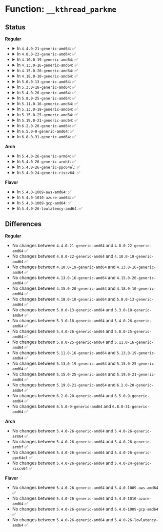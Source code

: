 # Function: <code>__kthread_parkme</code>

## Status
<b>Regular</b>
<ul>
<li>
<details>
<summary>In <code>4.4.0-21-generic-amd64</code>: ✅</summary>

```c
void __kthread_parkme(struct kthread * self)
```

```json
{
  "name": "__kthread_parkme",
  "collision_type": "Unique Static",
  "inline_type": "No",
  "funcs": [
    {
      "addr": 18446744071579500912,
      "name": "__kthread_parkme",
      "external": false,
      "loc": "kernel/kthread.c:158",
      "file": "kernel/kthread.c",
      "inline": "seen, unknown",
      "caller_inline": [],
      "caller_func": [
        "kernel/kthread.c:kthread_parkme",
        "kernel/kthread.c:kthread"
      ]
    }
  ],
  "symbols": [
    {
      "addr": 18446744071579500912,
      "name": "__kthread_parkme",
      "section": ".text",
      "bind": "STB_LOCAL",
      "size": 107
    }
  ]
}
```
</details>
</li>
<li>
<details>
<summary>In <code>4.8.0-22-generic-amd64</code>: ✅</summary>

```c
void __kthread_parkme(struct kthread * self)
```

```json
{
  "name": "__kthread_parkme",
  "collision_type": "Unique Static",
  "inline_type": "No",
  "funcs": [
    {
      "addr": 18446744071579514976,
      "name": "__kthread_parkme",
      "external": false,
      "loc": "kernel/kthread.c:158",
      "file": "kernel/kthread.c",
      "inline": "seen, unknown",
      "caller_inline": [],
      "caller_func": [
        "kernel/kthread.c:kthread",
        "kernel/kthread.c:kthread_parkme"
      ]
    }
  ],
  "symbols": [
    {
      "addr": 18446744071579514976,
      "name": "__kthread_parkme",
      "section": ".text",
      "bind": "STB_LOCAL",
      "size": 111
    }
  ]
}
```
</details>
</li>
<li>
<details>
<summary>In <code>4.10.0-19-generic-amd64</code>: ✅</summary>

```c
void __kthread_parkme(struct kthread * self)
```

```json
{
  "name": "__kthread_parkme",
  "collision_type": "Unique Static",
  "inline_type": "No",
  "funcs": [
    {
      "addr": 18446744071579535616,
      "name": "__kthread_parkme",
      "external": false,
      "loc": "kernel/kthread.c:167",
      "file": "kernel/kthread.c",
      "inline": "seen, unknown",
      "caller_inline": [],
      "caller_func": [
        "kernel/kthread.c:kthread",
        "kernel/kthread.c:kthread_parkme",
        "kernel/kthread.c:kthread_parkme"
      ]
    }
  ],
  "symbols": [
    {
      "addr": 18446744071579535616,
      "name": "__kthread_parkme",
      "section": ".text",
      "bind": "STB_LOCAL",
      "size": 114
    }
  ]
}
```
</details>
</li>
<li>
<details>
<summary>In <code>4.13.0-16-generic-amd64</code>: ✅</summary>

```c
void __kthread_parkme(struct kthread * self)
```

```json
{
  "name": "__kthread_parkme",
  "collision_type": "Unique Static",
  "inline_type": "No",
  "funcs": [
    {
      "addr": 18446744071579522864,
      "name": "__kthread_parkme",
      "external": false,
      "loc": "kernel/kthread.c:170",
      "file": "kernel/kthread.c",
      "inline": "seen, unknown",
      "caller_inline": [],
      "caller_func": [
        "kernel/kthread.c:kthread",
        "kernel/kthread.c:kthread_parkme",
        "kernel/kthread.c:kthread_parkme"
      ]
    }
  ],
  "symbols": [
    {
      "addr": 18446744071579522864,
      "name": "__kthread_parkme",
      "section": ".text",
      "bind": "STB_LOCAL",
      "size": 107
    }
  ]
}
```
</details>
</li>
<li>
<details>
<summary>In <code>4.15.0-20-generic-amd64</code>: ✅</summary>

```c
void __kthread_parkme(struct kthread * self)
```

```json
{
  "name": "__kthread_parkme",
  "collision_type": "Unique Static",
  "inline_type": "No",
  "funcs": [
    {
      "addr": 18446744071579549232,
      "name": "__kthread_parkme",
      "external": false,
      "loc": "kernel/kthread.c:178",
      "file": "kernel/kthread.c",
      "inline": "seen, unknown",
      "caller_inline": [],
      "caller_func": [
        "kernel/kthread.c:kthread",
        "kernel/kthread.c:kthread_parkme",
        "kernel/kthread.c:kthread_parkme"
      ]
    }
  ],
  "symbols": [
    {
      "addr": 18446744071579549232,
      "name": "__kthread_parkme",
      "section": ".text",
      "bind": "STB_LOCAL",
      "size": 117
    }
  ]
}
```
</details>
</li>
<li>
<details>
<summary>In <code>4.18.0-10-generic-amd64</code>: ✅</summary>

```c
void __kthread_parkme(struct kthread * self)
```

```json
{
  "name": "__kthread_parkme",
  "collision_type": "Unique Static",
  "inline_type": "No",
  "funcs": [
    {
      "addr": 18446744071579576880,
      "name": "__kthread_parkme",
      "external": false,
      "loc": "kernel/kthread.c:177",
      "file": "kernel/kthread.c",
      "inline": "seen, unknown",
      "caller_inline": [],
      "caller_func": [
        "kernel/kthread.c:kthread",
        "kernel/kthread.c:kthread_parkme"
      ]
    }
  ],
  "symbols": [
    {
      "addr": 18446744071579576880,
      "name": "__kthread_parkme",
      "section": ".text",
      "bind": "STB_LOCAL",
      "size": 106
    }
  ]
}
```
</details>
</li>
<li>
<details>
<summary>In <code>5.0.0-13-generic-amd64</code>: ✅</summary>

```c
void __kthread_parkme(struct kthread * self)
```

```json
{
  "name": "__kthread_parkme",
  "collision_type": "Unique Static",
  "inline_type": "No",
  "funcs": [
    {
      "addr": 18446744071579614096,
      "name": "__kthread_parkme",
      "external": false,
      "loc": "kernel/kthread.c:177",
      "file": "kernel/kthread.c",
      "inline": "seen, unknown",
      "caller_inline": [],
      "caller_func": [
        "kernel/kthread.c:kthread",
        "kernel/kthread.c:kthread_parkme"
      ]
    }
  ],
  "symbols": [
    {
      "addr": 18446744071579614096,
      "name": "__kthread_parkme",
      "section": ".text",
      "bind": "STB_LOCAL",
      "size": 106
    }
  ]
}
```
</details>
</li>
<li>
<details>
<summary>In <code>5.3.0-18-generic-amd64</code>: ✅</summary>

```c
void __kthread_parkme(struct kthread * self)
```

```json
{
  "name": "__kthread_parkme",
  "collision_type": "Unique Static",
  "inline_type": "No",
  "funcs": [
    {
      "addr": 18446744071579638336,
      "name": "__kthread_parkme",
      "external": false,
      "loc": "kernel/kthread.c:186",
      "file": "kernel/kthread.c",
      "inline": "seen, unknown",
      "caller_inline": [],
      "caller_func": [
        "kernel/kthread.c:kthread",
        "kernel/kthread.c:kthread_parkme"
      ]
    }
  ],
  "symbols": [
    {
      "addr": 18446744071579638336,
      "name": "__kthread_parkme",
      "section": ".text",
      "bind": "STB_LOCAL",
      "size": 99
    }
  ]
}
```
</details>
</li>
<li>
<details>
<summary>In <code>5.4.0-26-generic-amd64</code>: ✅</summary>

```c
void __kthread_parkme(struct kthread * self)
```

```json
{
  "name": "__kthread_parkme",
  "collision_type": "Unique Static",
  "inline_type": "No",
  "funcs": [
    {
      "addr": 18446744071579664208,
      "name": "__kthread_parkme",
      "external": false,
      "loc": "kernel/kthread.c:186",
      "file": "kernel/kthread.c",
      "inline": "seen, unknown",
      "caller_inline": [],
      "caller_func": [
        "kernel/kthread.c:kthread",
        "kernel/kthread.c:kthread_parkme",
        "kernel/kthread.c:kthread_parkme"
      ]
    }
  ],
  "symbols": [
    {
      "addr": 18446744071579664208,
      "name": "__kthread_parkme",
      "section": ".text",
      "bind": "STB_LOCAL",
      "size": 99
    }
  ]
}
```
</details>
</li>
<li>
<details>
<summary>In <code>5.8.0-25-generic-amd64</code>: ✅</summary>

```c
void __kthread_parkme(struct kthread * self)
```

```json
{
  "name": "__kthread_parkme",
  "collision_type": "Unique Static",
  "inline_type": "No",
  "funcs": [
    {
      "addr": 18446744071579696928,
      "name": "__kthread_parkme",
      "external": false,
      "loc": "kernel/kthread.c:208",
      "file": "kernel/kthread.c",
      "inline": "seen, unknown",
      "caller_inline": [],
      "caller_func": [
        "kernel/kthread.c:kthread",
        "kernel/kthread.c:kthread_parkme",
        "kernel/kthread.c:kthread_parkme"
      ]
    }
  ],
  "symbols": [
    {
      "addr": 18446744071579696928,
      "name": "__kthread_parkme",
      "section": ".text",
      "bind": "STB_LOCAL",
      "size": 99
    }
  ]
}
```
</details>
</li>
<li>
<details>
<summary>In <code>5.11.0-16-generic-amd64</code>: ✅</summary>

```c
void __kthread_parkme(struct kthread * self)
```

```json
{
  "name": "__kthread_parkme",
  "collision_type": "Unique Static",
  "inline_type": "No",
  "funcs": [
    {
      "addr": 18446744071579674896,
      "name": "__kthread_parkme",
      "external": false,
      "loc": "kernel/kthread.c:209",
      "file": "kernel/kthread.c",
      "inline": "seen, unknown",
      "caller_inline": [],
      "caller_func": [
        "kernel/kthread.c:kthread",
        "kernel/kthread.c:kthread_parkme",
        "kernel/kthread.c:kthread_parkme"
      ]
    }
  ],
  "symbols": [
    {
      "addr": 18446744071579674896,
      "name": "__kthread_parkme",
      "section": ".text",
      "bind": "STB_LOCAL",
      "size": 99
    }
  ]
}
```
</details>
</li>
<li>
<details>
<summary>In <code>5.13.0-19-generic-amd64</code>: ✅</summary>

```c
void __kthread_parkme(struct kthread * self)
```

```json
{
  "name": "__kthread_parkme",
  "collision_type": "Unique Static",
  "inline_type": "No",
  "funcs": [
    {
      "addr": 18446744071579681840,
      "name": "__kthread_parkme",
      "external": false,
      "loc": "kernel/kthread.c:236",
      "file": "kernel/kthread.c",
      "inline": "seen, unknown",
      "caller_inline": [],
      "caller_func": [
        "kernel/kthread.c:kthread",
        "kernel/kthread.c:kthread_parkme",
        "kernel/kthread.c:kthread_parkme"
      ]
    }
  ],
  "symbols": [
    {
      "addr": 18446744071579681840,
      "name": "__kthread_parkme",
      "section": ".text",
      "bind": "STB_LOCAL",
      "size": 99
    }
  ]
}
```
</details>
</li>
<li>
<details>
<summary>In <code>5.15.0-25-generic-amd64</code>: ✅</summary>

```c
void __kthread_parkme(struct kthread * self)
```

```json
{
  "name": "__kthread_parkme",
  "collision_type": "Unique Static",
  "inline_type": "No",
  "funcs": [
    {
      "addr": 18446744071579760384,
      "name": "__kthread_parkme",
      "external": false,
      "loc": "kernel/kthread.c:236",
      "file": "kernel/kthread.c",
      "inline": "seen, unknown",
      "caller_inline": [],
      "caller_func": [
        "kernel/kthread.c:kthread",
        "kernel/kthread.c:kthread_parkme",
        "kernel/kthread.c:kthread_parkme"
      ]
    }
  ],
  "symbols": [
    {
      "addr": 18446744071579760384,
      "name": "__kthread_parkme",
      "section": ".text",
      "bind": "STB_LOCAL",
      "size": 97
    }
  ]
}
```
</details>
</li>
<li>
<details>
<summary>In <code>5.19.0-21-generic-amd64</code>: ✅</summary>

```c
void __kthread_parkme(struct kthread * self)
```

```json
{
  "name": "__kthread_parkme",
  "collision_type": "Unique Static",
  "inline_type": "No",
  "funcs": [
    {
      "addr": 18446744071579866944,
      "name": "__kthread_parkme",
      "external": false,
      "loc": "kernel/kthread.c:257",
      "file": "kernel/kthread.c",
      "inline": "seen, unknown",
      "caller_inline": [],
      "caller_func": [
        "kernel/kthread.c:kthread",
        "kernel/kthread.c:kthread_parkme",
        "kernel/kthread.c:kthread_parkme"
      ]
    }
  ],
  "symbols": [
    {
      "addr": 18446744071579866944,
      "name": "__kthread_parkme",
      "section": ".text",
      "bind": "STB_LOCAL",
      "size": 133
    }
  ]
}
```
</details>
</li>
<li>
<details>
<summary>In <code>6.2.0-20-generic-amd64</code>: ✅</summary>

```c
void __kthread_parkme(struct kthread * self)
```

```json
{
  "name": "__kthread_parkme",
  "collision_type": "Unique Static",
  "inline_type": "No",
  "funcs": [
    {
      "addr": 18446744071580009456,
      "name": "__kthread_parkme",
      "external": false,
      "loc": "kernel/kthread.c:257",
      "file": "kernel/kthread.c",
      "inline": "seen, unknown",
      "caller_inline": [],
      "caller_func": [
        "kernel/kthread.c:kthread",
        "kernel/kthread.c:kthread_parkme",
        "kernel/kthread.c:kthread_parkme"
      ]
    }
  ],
  "symbols": [
    {
      "addr": 18446744071580009456,
      "name": "__kthread_parkme",
      "section": ".text",
      "bind": "STB_LOCAL",
      "size": 133
    }
  ]
}
```
</details>
</li>
<li>
<details>
<summary>In <code>6.5.0-9-generic-amd64</code>: ✅</summary>

```c
void __kthread_parkme(struct kthread * self)
```

```json
{
  "name": "__kthread_parkme",
  "collision_type": "Unique Static",
  "inline_type": "No",
  "funcs": [
    {
      "addr": 18446744071580063296,
      "name": "__kthread_parkme",
      "external": false,
      "loc": "kernel/kthread.c:268",
      "file": "kernel/kthread.c",
      "inline": "seen, unknown",
      "caller_inline": [],
      "caller_func": [
        "kernel/kthread.c:kthread",
        "kernel/kthread.c:kthread_parkme",
        "kernel/kthread.c:kthread_parkme"
      ]
    }
  ],
  "symbols": [
    {
      "addr": 18446744071580063296,
      "name": "__kthread_parkme",
      "section": ".text",
      "bind": "STB_LOCAL",
      "size": 133
    }
  ]
}
```
</details>
</li>
<li>
<details>
<summary>In <code>6.8.0-31-generic-amd64</code>: ✅</summary>

```c
void __kthread_parkme(struct kthread * self)
```

```json
{
  "name": "__kthread_parkme",
  "collision_type": "Unique Static",
  "inline_type": "No",
  "funcs": [
    {
      "addr": 18446744071580105856,
      "name": "__kthread_parkme",
      "external": false,
      "loc": "kernel/kthread.c:267",
      "file": "kernel/kthread.c",
      "inline": "seen, unknown",
      "caller_inline": [],
      "caller_func": [
        "kernel/kthread.c:kthread",
        "kernel/kthread.c:kthread_parkme",
        "kernel/kthread.c:kthread_parkme"
      ]
    }
  ],
  "symbols": [
    {
      "addr": 18446744071580105856,
      "name": "__kthread_parkme",
      "section": ".text",
      "bind": "STB_LOCAL",
      "size": 133
    }
  ]
}
```
</details>
</li>
</ul>
<b>Arch</b>
<ul>
<li>
<details>
<summary>In <code>5.4.0-26-generic-arm64</code>: ✅</summary>

```c
void __kthread_parkme(struct kthread * self)
```

```json
{
  "name": "__kthread_parkme",
  "collision_type": "Unique Static",
  "inline_type": "No",
  "funcs": [
    {
      "addr": 18446603336490841264,
      "name": "__kthread_parkme",
      "external": false,
      "loc": "kernel/kthread.c:186",
      "file": "kernel/kthread.c",
      "inline": "seen, unknown",
      "caller_inline": [],
      "caller_func": [
        "kernel/kthread.c:kthread",
        "kernel/kthread.c:kthread_parkme",
        "kernel/kthread.c:kthread_parkme"
      ]
    }
  ],
  "symbols": [
    {
      "addr": 18446603336490841264,
      "name": "__kthread_parkme",
      "section": ".text",
      "bind": "STB_LOCAL",
      "size": 216
    }
  ]
}
```
</details>
</li>
<li>
<details>
<summary>In <code>5.4.0-26-generic-armhf</code>: ✅</summary>

```c
void __kthread_parkme(struct kthread * self)
```

```json
{
  "name": "__kthread_parkme",
  "collision_type": "Unique Static",
  "inline_type": "No",
  "funcs": [
    {
      "addr": 3224869796,
      "name": "__kthread_parkme",
      "external": false,
      "loc": "kernel/kthread.c:186",
      "file": "kernel/kthread.c",
      "inline": "seen, unknown",
      "caller_inline": [],
      "caller_func": [
        "kernel/kthread.c:kthread",
        "kernel/kthread.c:kthread_parkme"
      ]
    }
  ],
  "symbols": [
    {
      "addr": 3224869796,
      "name": "__kthread_parkme",
      "section": ".text",
      "bind": "STB_LOCAL",
      "size": 132
    }
  ]
}
```
</details>
</li>
<li>
<details>
<summary>In <code>5.4.0-26-generic-ppc64el</code>: ✅</summary>

```c
void __kthread_parkme(struct kthread * self)
```

```json
{
  "name": "__kthread_parkme",
  "collision_type": "Unique Static",
  "inline_type": "No",
  "funcs": [
    {
      "addr": 13835058055283676864,
      "name": "__kthread_parkme",
      "external": false,
      "loc": "kernel/kthread.c:186",
      "file": "kernel/kthread.c",
      "inline": "seen, unknown",
      "caller_inline": [],
      "caller_func": [
        "kernel/kthread.c:kthread",
        "kernel/kthread.c:kthread_parkme"
      ]
    }
  ],
  "symbols": [
    {
      "addr": 13835058055283676864,
      "name": "__kthread_parkme",
      "section": ".text",
      "bind": "STB_LOCAL",
      "size": 184
    }
  ]
}
```
</details>
</li>
<li>
<details>
<summary>In <code>5.4.0-24-generic-riscv64</code>: ✅</summary>

```c
void __kthread_parkme(struct kthread * self)
```

```json
{
  "name": "__kthread_parkme",
  "collision_type": "Unique Static",
  "inline_type": "No",
  "funcs": [
    {
      "addr": 18446743936271510258,
      "name": "__kthread_parkme",
      "external": false,
      "loc": "kernel/kthread.c:186",
      "file": "kernel/kthread.c",
      "inline": "seen, unknown",
      "caller_inline": [],
      "caller_func": [
        "kernel/kthread.c:kthread",
        "kernel/kthread.c:kthread_parkme",
        "kernel/kthread.c:kthread_parkme"
      ]
    }
  ],
  "symbols": [
    {
      "addr": 18446743936271510258,
      "name": "__kthread_parkme",
      "section": ".text",
      "bind": "STB_LOCAL",
      "size": 120
    }
  ]
}
```
</details>
</li>
</ul>
<b>Flavor</b>
<ul>
<li>
<details>
<summary>In <code>5.4.0-1009-aws-amd64</code>: ✅</summary>

```c
void __kthread_parkme(struct kthread * self)
```

```json
{
  "name": "__kthread_parkme",
  "collision_type": "Unique Static",
  "inline_type": "No",
  "funcs": [
    {
      "addr": 18446744071579640528,
      "name": "__kthread_parkme",
      "external": false,
      "loc": "kernel/kthread.c:186",
      "file": "kernel/kthread.c",
      "inline": "seen, unknown",
      "caller_inline": [],
      "caller_func": [
        "kernel/kthread.c:kthread",
        "kernel/kthread.c:kthread_parkme",
        "kernel/kthread.c:kthread_parkme"
      ]
    }
  ],
  "symbols": [
    {
      "addr": 18446744071579640528,
      "name": "__kthread_parkme",
      "section": ".text",
      "bind": "STB_LOCAL",
      "size": 99
    }
  ]
}
```
</details>
</li>
<li>
<details>
<summary>In <code>5.4.0-1010-azure-amd64</code>: ✅</summary>

```c
void __kthread_parkme(struct kthread * self)
```

```json
{
  "name": "__kthread_parkme",
  "collision_type": "Unique Static",
  "inline_type": "No",
  "funcs": [
    {
      "addr": 18446744071579568928,
      "name": "__kthread_parkme",
      "external": false,
      "loc": "kernel/kthread.c:186",
      "file": "kernel/kthread.c",
      "inline": "seen, unknown",
      "caller_inline": [],
      "caller_func": [
        "kernel/kthread.c:kthread",
        "kernel/kthread.c:kthread_parkme",
        "kernel/kthread.c:kthread_parkme"
      ]
    }
  ],
  "symbols": [
    {
      "addr": 18446744071579568928,
      "name": "__kthread_parkme",
      "section": ".text",
      "bind": "STB_LOCAL",
      "size": 99
    }
  ]
}
```
</details>
</li>
<li>
<details>
<summary>In <code>5.4.0-1009-gcp-amd64</code>: ✅</summary>

```c
void __kthread_parkme(struct kthread * self)
```

```json
{
  "name": "__kthread_parkme",
  "collision_type": "Unique Static",
  "inline_type": "No",
  "funcs": [
    {
      "addr": 18446744071579637792,
      "name": "__kthread_parkme",
      "external": false,
      "loc": "kernel/kthread.c:186",
      "file": "kernel/kthread.c",
      "inline": "seen, unknown",
      "caller_inline": [],
      "caller_func": [
        "kernel/kthread.c:kthread",
        "kernel/kthread.c:kthread_parkme",
        "kernel/kthread.c:kthread_parkme"
      ]
    }
  ],
  "symbols": [
    {
      "addr": 18446744071579637792,
      "name": "__kthread_parkme",
      "section": ".text",
      "bind": "STB_LOCAL",
      "size": 99
    }
  ]
}
```
</details>
</li>
<li>
<details>
<summary>In <code>5.4.0-26-lowlatency-amd64</code>: ✅</summary>

```c
void __kthread_parkme(struct kthread * self)
```

```json
{
  "name": "__kthread_parkme",
  "collision_type": "Unique Static",
  "inline_type": "No",
  "funcs": [
    {
      "addr": 18446744071579671632,
      "name": "__kthread_parkme",
      "external": false,
      "loc": "kernel/kthread.c:186",
      "file": "kernel/kthread.c",
      "inline": "seen, unknown",
      "caller_inline": [],
      "caller_func": [
        "kernel/kthread.c:kthread",
        "kernel/kthread.c:kthread_parkme",
        "kernel/kthread.c:kthread_parkme"
      ]
    }
  ],
  "symbols": [
    {
      "addr": 18446744071579671632,
      "name": "__kthread_parkme",
      "section": ".text",
      "bind": "STB_LOCAL",
      "size": 99
    }
  ]
}
```
</details>
</li>
</ul>

## Differences
<b>Regular</b>
<ul>
<li>
No changes between <code>4.4.0-21-generic-amd64</code> and <code>4.8.0-22-generic-amd64</code> ✅
</li>
<li>
No changes between <code>4.8.0-22-generic-amd64</code> and <code>4.10.0-19-generic-amd64</code> ✅
</li>
<li>
No changes between <code>4.10.0-19-generic-amd64</code> and <code>4.13.0-16-generic-amd64</code> ✅
</li>
<li>
No changes between <code>4.13.0-16-generic-amd64</code> and <code>4.15.0-20-generic-amd64</code> ✅
</li>
<li>
No changes between <code>4.15.0-20-generic-amd64</code> and <code>4.18.0-10-generic-amd64</code> ✅
</li>
<li>
No changes between <code>4.18.0-10-generic-amd64</code> and <code>5.0.0-13-generic-amd64</code> ✅
</li>
<li>
No changes between <code>5.0.0-13-generic-amd64</code> and <code>5.3.0-18-generic-amd64</code> ✅
</li>
<li>
No changes between <code>5.3.0-18-generic-amd64</code> and <code>5.4.0-26-generic-amd64</code> ✅
</li>
<li>
No changes between <code>5.4.0-26-generic-amd64</code> and <code>5.8.0-25-generic-amd64</code> ✅
</li>
<li>
No changes between <code>5.8.0-25-generic-amd64</code> and <code>5.11.0-16-generic-amd64</code> ✅
</li>
<li>
No changes between <code>5.11.0-16-generic-amd64</code> and <code>5.13.0-19-generic-amd64</code> ✅
</li>
<li>
No changes between <code>5.13.0-19-generic-amd64</code> and <code>5.15.0-25-generic-amd64</code> ✅
</li>
<li>
No changes between <code>5.15.0-25-generic-amd64</code> and <code>5.19.0-21-generic-amd64</code> ✅
</li>
<li>
No changes between <code>5.19.0-21-generic-amd64</code> and <code>6.2.0-20-generic-amd64</code> ✅
</li>
<li>
No changes between <code>6.2.0-20-generic-amd64</code> and <code>6.5.0-9-generic-amd64</code> ✅
</li>
<li>
No changes between <code>6.5.0-9-generic-amd64</code> and <code>6.8.0-31-generic-amd64</code> ✅
</li>
</ul>
<b>Arch</b>
<ul>
<li>
No changes between <code>5.4.0-26-generic-amd64</code> and <code>5.4.0-26-generic-arm64</code> ✅
</li>
<li>
No changes between <code>5.4.0-26-generic-amd64</code> and <code>5.4.0-26-generic-armhf</code> ✅
</li>
<li>
No changes between <code>5.4.0-26-generic-amd64</code> and <code>5.4.0-26-generic-ppc64el</code> ✅
</li>
<li>
No changes between <code>5.4.0-26-generic-amd64</code> and <code>5.4.0-24-generic-riscv64</code> ✅
</li>
</ul>
<b>Flavor</b>
<ul>
<li>
No changes between <code>5.4.0-26-generic-amd64</code> and <code>5.4.0-1009-aws-amd64</code> ✅
</li>
<li>
No changes between <code>5.4.0-26-generic-amd64</code> and <code>5.4.0-1010-azure-amd64</code> ✅
</li>
<li>
No changes between <code>5.4.0-26-generic-amd64</code> and <code>5.4.0-1009-gcp-amd64</code> ✅
</li>
<li>
No changes between <code>5.4.0-26-generic-amd64</code> and <code>5.4.0-26-lowlatency-amd64</code> ✅
</li>
</ul>
